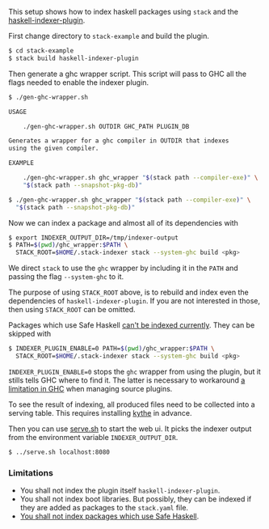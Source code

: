 This setup shows how to index haskell packages using `stack`
and the [haskell-indexer-plugin][haskell-indexer-plugin].

[haskell-indexer-plugin]: https://github.com/google/haskell-indexer

First change directory to `stack-example` and build the plugin.
```bash
$ cd stack-example
$ stack build haskell-indexer-plugin
```

Then generate a ghc wrapper script. This script will pass
to GHC all the flags needed to enable the indexer plugin.
```bash
$ ./gen-ghc-wrapper.sh

USAGE

    ./gen-ghc-wrapper.sh OUTDIR GHC_PATH PLUGIN_DB

Generates a wrapper for a ghc compiler in OUTDIR that indexes
using the given compiler.

EXAMPLE

    ./gen-ghc-wrapper.sh ghc_wrapper "$(stack path --compiler-exe)" \
    "$(stack path --snapshot-pkg-db)"
```

```bash
$ ./gen-ghc-wrapper.sh ghc_wrapper "$(stack path --compiler-exe)" \
  "$(stack path --snapshot-pkg-db)"
```

Now we can index a package and almost all of its dependencies with
```bash
$ export INDEXER_OUTPUT_DIR=/tmp/indexer-output
$ PATH=$(pwd)/ghc_wrapper:$PATH \
  STACK_ROOT=$HOME/.stack-indexer stack --system-ghc build <pkg>
```
We direct `stack` to use the `ghc` wrapper by including it in the
`PATH` and passing the flag `--system-ghc` to it.

The purpose of using `STACK_ROOT` above, is to rebuild and index even 
the dependencies of `haskell-indexer-plugin`. If you are not
interested in those, then using `STACK_ROOT` can be omitted.

Packages which use Safe Haskell [can't be indexed currently][sh-issue].
They can be skipped with
```bash
$ INDEXER_PLUGIN_ENABLE=0 PATH=$(pwd)/ghc_wrapper:$PATH \
  STACK_ROOT=$HOME/.stack-indexer stack --system-ghc build <pkg>
```
`INDEXER_PLUGIN_ENABLE=0` stops the `ghc` wrapper from using the
plugin, but it stills tells GHC where to find it. The latter is
necessary to workaround [a limitation in GHC][trac15940] when managing
source plugins.

[trac15940]: https://ghc.haskell.org/trac/ghc/ticket/15940

To see the result of indexing, all produced files need to be collected
into a serving table. This requires installing [kythe][kythe-install]
in advance.

Then you can use [serve.sh][serve.sh] to start the web ui.
It picks the indexer output from the environment variable
`INDEXER_OUTPUT_DIR`.
```bash
$ ../serve.sh localhost:8080
```

[serve.sh]: https://github.com/google/haskell-indexer/blob/master/serve.sh
[kythe-install]: https://github.com/google/haskell-indexer#kythe


### Limitations

* You shall not index the plugin itself `haskell-indexer-plugin`.
* You shall not index boot libraries. But possibly, they can be
  indexed if they are added as packages to the `stack.yaml` file.
* [You shall not index packages which use Safe Haskell][sh-issue].

[sh-issue]: https://ghc.haskell.org/trac/ghc/ticket/15920
